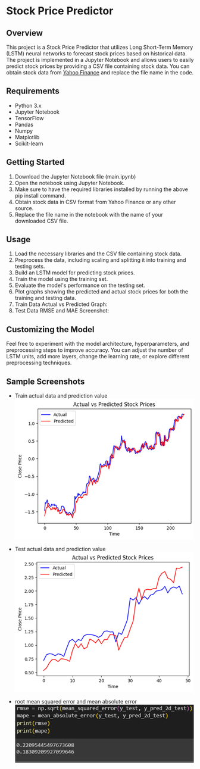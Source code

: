 # Stock Price Predictor

## Overview
This project is a Stock Price Predictor that utilizes Long Short-Term Memory (LSTM) neural networks to forecast stock prices based on historical data. The project is implemented in a Jupyter Notebook and allows users to easily predict stock prices by providing a CSV file containing stock data. You can obtain stock data from [Yahoo Finance](https://finance.yahoo.com/) and replace the file name in the code.

## Requirements

- Python 3.x
- Jupyter Notebook
- TensorFlow
- Pandas
- Numpy
- Matplotlib
- Scikit-learn

## Getting Started 
1. Download the Jupyter Notebook file (main.ipynb)
2. Open the notebook using Jupyter Notebook.
3. Make sure to have the required libraries installed by running the above pip install command.
4. Obtain stock data in CSV format from Yahoo Finance or any other source.
5. Replace the file name in the notebook with the name of your downloaded CSV file.

## Usage
1. Load the necessary libraries and the CSV file containing stock data.
2. Preprocess the data, including scaling and splitting it into training and testing sets.
3. Build an LSTM model for predicting stock prices.
4. Train the model using the training set.
5. Evaluate the model's performance on the testing set.
6. Plot graphs showing the predicted and actual stock prices for both the training and testing data.
7. Train Data Actual vs Predicted Graph:
8. Test Data RMSE and MAE Screenshot:

## Customizing the Model
Feel free to experiment with the model architecture, hyperparameters, and preprocessing steps to improve accuracy. You can adjust the number of LSTM units, add more layers, change the learning rate, or explore different preprocessing techniques.

## Sample Screenshots
- Train actual data and prediction value
![alt text](./screenshots/image.png)

- Test actual data and prediction value
![alt text](./screenshots/image-1.png)

- root mean squared error and mean absolute error
![alt text](./screenshots/image-2.png)